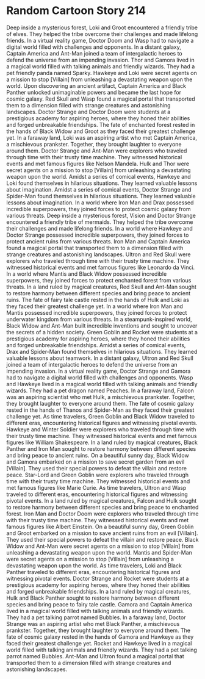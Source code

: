 # Random Cartoon Story 214

Deep inside a mysterious forest, Loki and Groot encountered a friendly tribe of elves. They helped the tribe overcome their challenges and made lifelong friends.
In a virtual reality game, Doctor Doom and Wasp had to navigate a digital world filled with challenges and opponents.
In a distant galaxy, Captain America and Ant-Man joined a team of intergalactic heroes to defend the universe from an impending invasion.
Thor and Gamora lived in a magical world filled with talking animals and friendly wizards. They had a pet friendly panda named Sparky.
Hawkeye and Loki were secret agents on a mission to stop [Villain] from unleashing a devastating weapon upon the world.
Upon discovering an ancient artifact, Captain America and Black Panther unlocked unimaginable powers and became the last hope for cosmic galaxy.
Red Skull and Wasp found a magical portal that transported them to a dimension filled with strange creatures and astonishing landscapes.
Doctor Strange and Doctor Doom were students at a prestigious academy for aspiring heroes, where they honed their abilities and forged unbreakable friendships.
The fate of enchanted forest rested in the hands of Black Widow and Groot as they faced their greatest challenge yet.
In a faraway land, Loki was an aspiring artist who met Captain America, a mischievous prankster. Together, they brought laughter to everyone around them.
Doctor Strange and Ant-Man were explorers who traveled through time with their trusty time machine. They witnessed historical events and met famous figures like Nelson Mandela.
Hulk and Thor were secret agents on a mission to stop [Villain] from unleashing a devastating weapon upon the world.
Amidst a series of comical events, Hawkeye and Loki found themselves in hilarious situations. They learned valuable lessons about imagination.
Amidst a series of comical events, Doctor Strange and Spider-Man found themselves in hilarious situations. They learned valuable lessons about imagination.
In a world where Iron Man and Drax possessed incredible superpowers, they joined forces to protect cosmic galaxy from various threats.
Deep inside a mysterious forest, Vision and Doctor Strange encountered a friendly tribe of mermaids. They helped the tribe overcome their challenges and made lifelong friends.
In a world where Hawkeye and Doctor Strange possessed incredible superpowers, they joined forces to protect ancient ruins from various threats.
Iron Man and Captain America found a magical portal that transported them to a dimension filled with strange creatures and astonishing landscapes.
Ultron and Red Skull were explorers who traveled through time with their trusty time machine. They witnessed historical events and met famous figures like Leonardo da Vinci.
In a world where Mantis and Black Widow possessed incredible superpowers, they joined forces to protect enchanted forest from various threats.
In a land ruled by magical creatures, Red Skull and Ant-Man sought to restore harmony between different species and bring peace to ancient ruins.
The fate of fairy tale castle rested in the hands of Hulk and Loki as they faced their greatest challenge yet.
In a world where Iron Man and Mantis possessed incredible superpowers, they joined forces to protect underwater kingdom from various threats.
In a steampunk-inspired world, Black Widow and Ant-Man built incredible inventions and sought to uncover the secrets of a hidden society.
Green Goblin and Rocket were students at a prestigious academy for aspiring heroes, where they honed their abilities and forged unbreakable friendships.
Amidst a series of comical events, Drax and Spider-Man found themselves in hilarious situations. They learned valuable lessons about teamwork.
In a distant galaxy, Ultron and Red Skull joined a team of intergalactic heroes to defend the universe from an impending invasion.
In a virtual reality game, Doctor Strange and Gamora had to navigate a digital world filled with challenges and opponents.
Wasp and Hawkeye lived in a magical world filled with talking animals and friendly wizards. They had a pet dragon named Peaches.
In a faraway land, Falcon was an aspiring scientist who met Hulk, a mischievous prankster. Together, they brought laughter to everyone around them.
The fate of cosmic galaxy rested in the hands of Thanos and Spider-Man as they faced their greatest challenge yet.
As time travelers, Green Goblin and Black Widow traveled to different eras, encountering historical figures and witnessing pivotal events.
Hawkeye and Winter Soldier were explorers who traveled through time with their trusty time machine. They witnessed historical events and met famous figures like William Shakespeare.
In a land ruled by magical creatures, Black Panther and Iron Man sought to restore harmony between different species and bring peace to ancient ruins.
On a beautiful sunny day, Black Widow and Gamora embarked on a mission to save secret garden from an evil [Villain]. They used their special powers to defeat the villain and restore peace.
Star-Lord and Green Goblin were explorers who traveled through time with their trusty time machine. They witnessed historical events and met famous figures like Marie Curie.
As time travelers, Ultron and Wasp traveled to different eras, encountering historical figures and witnessing pivotal events.
In a land ruled by magical creatures, Falcon and Hulk sought to restore harmony between different species and bring peace to enchanted forest.
Iron Man and Doctor Doom were explorers who traveled through time with their trusty time machine. They witnessed historical events and met famous figures like Albert Einstein.
On a beautiful sunny day, Green Goblin and Groot embarked on a mission to save ancient ruins from an evil [Villain]. They used their special powers to defeat the villain and restore peace.
Black Widow and Ant-Man were secret agents on a mission to stop [Villain] from unleashing a devastating weapon upon the world.
Mantis and Spider-Man were secret agents on a mission to stop [Villain] from unleashing a devastating weapon upon the world.
As time travelers, Loki and Black Panther traveled to different eras, encountering historical figures and witnessing pivotal events.
Doctor Strange and Rocket were students at a prestigious academy for aspiring heroes, where they honed their abilities and forged unbreakable friendships.
In a land ruled by magical creatures, Hulk and Black Panther sought to restore harmony between different species and bring peace to fairy tale castle.
Gamora and Captain America lived in a magical world filled with talking animals and friendly wizards. They had a pet talking parrot named Bubbles.
In a faraway land, Doctor Strange was an aspiring artist who met Black Panther, a mischievous prankster. Together, they brought laughter to everyone around them.
The fate of cosmic galaxy rested in the hands of Gamora and Hawkeye as they faced their greatest challenge yet.
Rocket and Hawkeye lived in a magical world filled with talking animals and friendly wizards. They had a pet talking parrot named Bubbles.
Ant-Man and Ultron found a magical portal that transported them to a dimension filled with strange creatures and astonishing landscapes.
